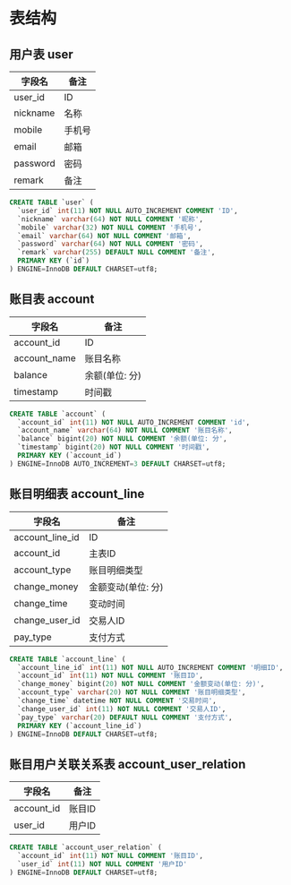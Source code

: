 # 表结构
## 用户表 user
| 字段名 | 备注 |
| --- | --- |
| user_id | ID |
| nickname| 名称 |
| mobile | 手机号 |
| email | 邮箱 |
| password| 密码 |
| remark | 备注 |
``` sql
CREATE TABLE `user` (
  `user_id` int(11) NOT NULL AUTO_INCREMENT COMMENT 'ID',
  `nickname` varchar(64) NOT NULL COMMENT '昵称',
  `mobile` varchar(32) NOT NULL COMMENT '手机号',
  `email` varchar(64) NOT NULL COMMENT '邮箱',
  `password` varchar(64) NOT NULL COMMENT '密码',
  `remark` varchar(255) DEFAULT NULL COMMENT '备注',
  PRIMARY KEY (`id`)
) ENGINE=InnoDB DEFAULT CHARSET=utf8;
```

## 账目表 account
| 字段名 | 备注 |
| --- | --- |
| account_id | ID |
| account_name| 账目名称|
| balance | 余额(单位: 分)|
| timestamp| 时间戳 |
``` sql
CREATE TABLE `account` (
  `account_id` int(11) NOT NULL AUTO_INCREMENT COMMENT 'id',
  `account_name` varchar(64) NOT NULL COMMENT '账目名称',
  `balance` bigint(20) NOT NULL COMMENT '余额(单位: 分',
  `timestamp` bigint(20) NOT NULL COMMENT '时间戳',
  PRIMARY KEY (`account_id`)
) ENGINE=InnoDB AUTO_INCREMENT=3 DEFAULT CHARSET=utf8;
```
## 账目明细表 account_line
| 字段名 | 备注 |
| --- | --- |
| account_line_id | ID |
| account_id | 主表ID |
| account_type| 账目明细类型 |
| change_money | 金额变动(单位: 分) |
| change_time | 变动时间 |
| change_user_id| 交易人ID |
| pay_type | 支付方式 |
```sql
CREATE TABLE `account_line` (
  `account_line_id` int(11) NOT NULL AUTO_INCREMENT COMMENT '明细ID',
  `account_id` int(11) NOT NULL COMMENT '账目ID',
  `change_money` bigint(20) NOT NULL COMMENT '金额变动(单位: 分)',
  `account_type` varchar(20) NOT NULL COMMENT '账目明细类型',
  `change_time` datetime NOT NULL COMMENT '交易时间',
  `change_user_id` int(11) NOT NULL COMMENT '交易人ID',
  `pay_type` varchar(20) DEFAULT NULL COMMENT '支付方式',
  PRIMARY KEY (`account_line_id`)
) ENGINE=InnoDB DEFAULT CHARSET=utf8;
```
## 账目用户关联关系表 account_user_relation
| 字段名 | 备注 |
| --- | --- |
| account_id | 账目ID |
| user_id | 用户ID |
```sql
CREATE TABLE `account_user_relation` (
  `account_id` int(11) NOT NULL COMMENT '账目ID',
  `user_id` int(11) NOT NULL COMMENT '用户ID'
) ENGINE=InnoDB DEFAULT CHARSET=utf8;
```

